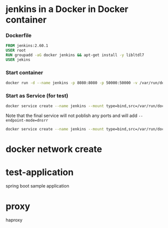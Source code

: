 # jenkins in a Docker in Docker container
### Dockerfile
```Dockerfile
FROM jenkins:2.60.1
USER root
RUN groupadd -aG docker jenkins && apt-get install -y libltdl7
USER jekins
```
### Start container
```bash
docker run -d --name jenkins -p 8080:8080 -p 50000:50000 -v /var/run/docker.sock:/var/run/docker.sock -v /usr/bin/docker:/usr/bin/docker jenkins:2.60.1
```
### Start as Service (for test)
```bash
docker service create --name jenkins --mount type=bind,src=/var/run/docker.sock,dst=/var/run/docker.sock --mount type=bind,src=/usr/bin/docker,dst=/usr/bin/docker --constraint 'node.role == manager' -p 8080:8080 -p 50000:50000 jenkins:2.60.1
```
Note that the final service will not poblish any ports and will add `--endpoint-mode=dnsrr`
```bash
docker service create --name jenkins --mount type=bind,src=/var/run/docker.sock,dst=/var/run/docker.sock --mount type=bind,src=/usr/bin/docker,dst=/usr/bin/docker --endpoint-mode=dnsrr --constraint 'node.role == manager' -p 8080:8080 -p 50000:50000 jenkins:2.60.1
```
# docker network create
# test-application
spring boot sample application
# proxy
haproxy

